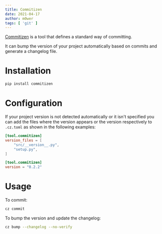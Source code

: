 ```yaml
---
title: Commitizen
date: 2021-04-17
author: m0wer
tags: [ 'git' ]
---
```


[Commitizen](https://commitizen-tools.github.io/commitizen/) is a tool that
defines a standard way of committing.

It can bump the version of your project automatically based on commits and
generate a changelog file.

# Installation

```bash
pip install commitizen
```

# Configuration

If your project version is not detected automatically or it isn't specified you
can add the files where the version appears or the version respectively to
`.cz.toml` as shown in the following examples:

```toml
[tool.commitizen]
version_files = [
    "src/__version__.py",
    "setup.py",
]
```

```toml
[tool.commitizen]
version = "0.2.2"
```

# Usage

To commit:

```bash
cz commit
```

To bump the version and update the changelog:

```bash
cz bump --changelog --no-verify
```
